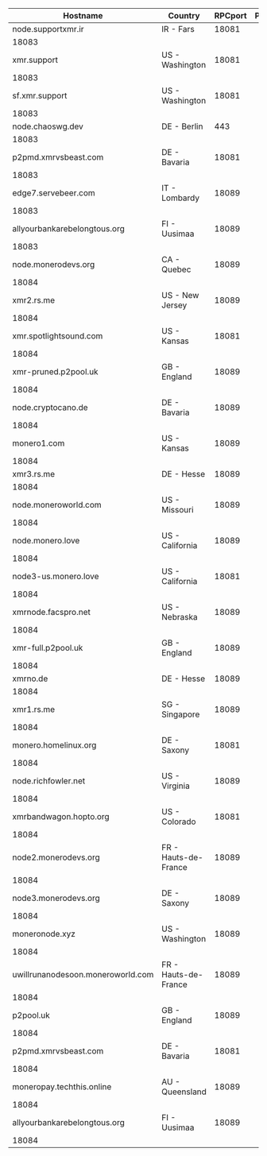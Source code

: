 Hostname | Country | RPCport | P2Pport
--- | --- | --- | ---
node.supportxmr.ir | IR - Fars | 18081
 | 18083
xmr.support | US - Washington | 18081
 | 18083
sf.xmr.support | US - Washington | 18081
 | 18083
node.chaoswg.dev | DE - Berlin | 443
 | 18083
p2pmd.xmrvsbeast.com | DE - Bavaria | 18081
 | 18083
edge7.servebeer.com | IT - Lombardy | 18089
 | 18083
allyourbankarebelongtous.org | FI - Uusimaa | 18089
 | 18083
node.monerodevs.org | CA - Quebec | 18089
 | 18084
xmr2.rs.me | US - New Jersey | 18089
 | 18084
xmr.spotlightsound.com | US - Kansas | 18081
 | 18084
xmr-pruned.p2pool.uk | GB - England | 18089
 | 18084
node.cryptocano.de | DE - Bavaria | 18089
 | 18084
monero1.com | US - Kansas | 18089
 | 18084
xmr3.rs.me | DE - Hesse | 18089
 | 18084
node.moneroworld.com | US - Missouri | 18089
 | 18084
node.monero.love | US - California | 18089
 | 18084
node3-us.monero.love | US - California | 18081
 | 18084
xmrnode.facspro.net | US - Nebraska | 18089
 | 18084
xmr-full.p2pool.uk | GB - England | 18089
 | 18084
xmrno.de | DE - Hesse | 18089
 | 18084
xmr1.rs.me | SG - Singapore | 18089
 | 18084
monero.homelinux.org | DE - Saxony | 18081
 | 18084
node.richfowler.net | US - Virginia | 18089
 | 18084
xmrbandwagon.hopto.org | US - Colorado | 18081
 | 18084
node2.monerodevs.org | FR - Hauts-de-France | 18089
 | 18084
node3.monerodevs.org | DE - Saxony | 18089
 | 18084
moneronode.xyz | US - Washington | 18089
 | 18084
uwillrunanodesoon.moneroworld.com | FR - Hauts-de-France | 18089
 | 18084
p2pool.uk | GB - England | 18089
 | 18084
p2pmd.xmrvsbeast.com | DE - Bavaria | 18081
 | 18084
moneropay.techthis.online | AU - Queensland | 18089
 | 18084
allyourbankarebelongtous.org | FI - Uusimaa | 18089
 | 18084
